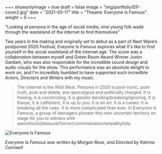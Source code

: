 +++
showonlyimage = true
draft = false
image = "img/portfolio/EIF-cover2.jpg"
date = "2021-05-17"
title = "Theatre: Everyone Is Famous"
weight = 0
+++

"Looking at persona in the age of social media, nine young folk wade through the wasteland of the internet to find themselves"

<!--more-->

Two years in the making and originally set to debut as a part of Next Wave’s postponed 2020 Festival, _Eveyone Is Famous_ explores what it's like to find yourself in the social wasteland of the internet age. The score was a collaboration between myself and Green Room Award Winner Justin Gardam, who was also responisble for the incredible sound design and audio visuals for the show. This performance was an absolute delight to work on, and I'm incredibly humbled to have supported such incredible Actors, Directors and Writers with my music.

> The internet is the Wild West. Persona in 2020 is post-ironic, post-truth, post and delete, pre-apocalypse and politically charged. It is freeing, it is constricting, it is gender-bending/breaking/ignoring. It is Kanye, it is catfishers, it is up to you. It is an art. It is a career. It is breaking all the rules. It is more complicated than ever.
> In Everyone Is Famous, a group of teenagers pioneer this new uncertain territory on stage for you to witness with awe/shock/pleasure/horror/commiseration/empathy/lols.

![Everyone Is Famous](/img/EIF-cover.jpg)

_Everyone Is Famous was written by Morgan Rose, and Directed by Katrina Cornwell_
